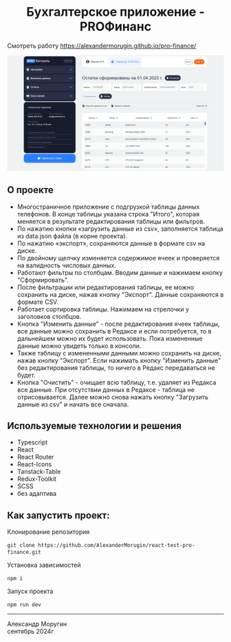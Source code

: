 <h1 align="center">Бухгалтерское приложение - PROФинанс</h1>
Смотреть работу <a href="https://alexandermorugin.github.io/pro-finance/">https://alexandermorugin.github.io/pro-finance/</a>

![PROFinance Demo](/pro-finance.png)

## О проекте

- Многостраничное приложение с подгрузкой таблицы данных телефонов. В конце таблицы указана строка "Итого", которая меняется в результате редактирования таблицы или фильтров.
- По нажатию кнопки «загрузить данные из csv», заполняется таблица из data.json файла (в корне проекта).
- По нажатию «экспорт», сохраняются данные в формате csv на диске.
- По двойному щелчку изменяется содержимое ячеек и проверяется на валидность числовых данных.
- Работают фильтры по столбцам. Вводим данные и нажимаем кнопку "Сформировать".
- После фильтрации или редактирования таблицы, ее можно сохранить на диске, нажав кнопку "Экспорт". Данные сохраняются в формате CSV.
- Работает сортировка таблицы. Нажимаем на стрелочки у заголовков столбцов.
- Кнопка "Изменить данные" - после редактирования ячеек таблицы, все данные можно сохранить в Редаксе и если потребуется, то в дальнейшем можно их будет использовать. Пока измененные данные можно увидеть только в консоли.
- Также таблицу с измененными данными можно сохранить на диске, нажав кнопку "Экспорт". Если нажимать кнопку "Изменить данные" без редактирования таблицы, то ничего в Редакс передаваться не будет.
- Кнопка "Очистить" - очищает всю таблицу, т.е. удаляет из Редакса все данные. При отсутствии данных в Редаксе - таблица не отрисовывается. Далее можно снова нажать кнопку "Загрузить данные из csv" и начать все сначала.

## Используемые технологии и решения

- Typescript
- React
- React Router
- React-Icons
- Tanstack-Table
- Redux-Toolkit
- SCSS
- без адаптива

## Как запустить проект:

Клонирование репозитория

```
git clone https://github.com/AlexanderMorugin/react-test-pro-finance.git
```

Установка зависимостей

```
npm i
```

Запуск проекта

```
npm run dev
```

---

Александр Моругин\
сентябрь 2024г
